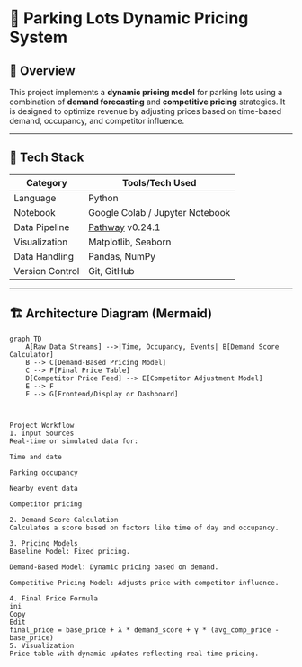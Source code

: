 # 📌 Parking Lots Dynamic Pricing System

## 🚗 Overview

This project implements a **dynamic pricing model** for parking lots using a combination of **demand forecasting** and **competitive pricing** strategies. It is designed to optimize revenue by adjusting prices based on time-based demand, occupancy, and competitor influence.

---

## 🧰 Tech Stack

| Category       | Tools/Tech Used                     |
|----------------|-------------------------------------|
| Language       | Python                              |
| Notebook       | Google Colab / Jupyter Notebook     |
| Data Pipeline  | [Pathway](https://pathway.com) v0.24.1 |
| Visualization  | Matplotlib, Seaborn                 |
| Data Handling  | Pandas, NumPy                       |
| Version Control| Git, GitHub                         |

---

## 🏗️ Architecture Diagram (Mermaid)

```mermaid
graph TD
    A[Raw Data Streams] -->|Time, Occupancy, Events| B[Demand Score Calculator]
    B --> C[Demand-Based Pricing Model]
    C --> F[Final Price Table]
    D[Competitor Price Feed] --> E[Competitor Adjustment Model]
    E --> F
    F --> G[Frontend/Display or Dashboard]



Project Workflow
1. Input Sources
Real-time or simulated data for:

Time and date

Parking occupancy

Nearby event data

Competitor pricing

2. Demand Score Calculation
Calculates a score based on factors like time of day and occupancy.

3. Pricing Models
Baseline Model: Fixed pricing.

Demand-Based Model: Dynamic pricing based on demand.

Competitive Pricing Model: Adjusts price with competitor influence.

4. Final Price Formula
ini
Copy
Edit
final_price = base_price + λ * demand_score + γ * (avg_comp_price - base_price)
5. Visualization
Price table with dynamic updates reflecting real-time pricing.


